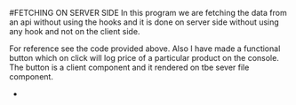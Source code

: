 #FETCHING ON SERVER SIDE
In this program we are fetching the data from an api without using the hooks and it is done on server side without using any hook and not on the client side.

For reference see the code provided above.
Also I have made a functional button which on click will log price of a particular product on the console. The button is a client component and it rendered on tbe sever file component.

-

